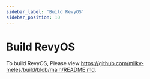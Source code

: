 ```yaml
---
sidebar_label: 'Build RevyOS'
sidebar_position: 10
---
```


# Build RevyOS

To build RevyOS, Please view https://github.com/milkv-meles/build/blob/main/README.md.
